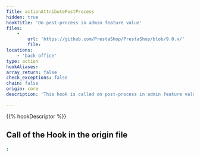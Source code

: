 ```yaml
---
Title: actionAttributePostProcess
hidden: true
hookTitle: 'On post-process in admin feature value'
files:
    -
        url: 'https://github.com/PrestaShop/PrestaShop/blob/9.0.x/'
        file: 
locations:
    - 'back office'
type: action
hookAliases: 
array_return: false
check_exceptions: false
chain: false
origin: core
description: 'This hook is called on post-process in admin feature value'

---
```


{{% hookDescriptor %}}

## Call of the Hook in the origin file

```php
;
```
